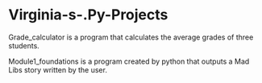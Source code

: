 # Virginia-s-.Py-Projects

Grade_calculator is a program that calculates the average grades of three students.

Module1_foundations is a program created by python that outputs a Mad Libs story written by the user.
